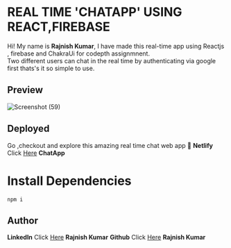 # REAL TIME 'CHATAPP' USING REACT,FIREBASE

Hi! My name is **Rajnish Kumar**, I have made this real-time app using Reactjs , firebase and ChakraUi for codepth assignmnent.  <br/> Two different users can chat in the real time by authenticating via google first thats's it so simple to use.

## Preview

![Screenshot (59)](https://github.com/redoxrj/chat_and_notification_feature_codepth/assets/140983045/be9844a9-8bd5-442b-9ab5-959f20a99fe2)

## Deployed
 Go ,checkout and explore this amazing real time chat web app 🚀
**Netlify** Click [Here](https://clever-mandazi-b3ffed.netlify.app/) **ChatApp**

# Install Dependencies

`npm i`

## Author

**LinkedIn** Click [Here](https://www.linkedin.com/in/rajnish-kumar-redoxrj/) **Rajnish Kumar**
**Github** Click [Here](https://github.com/redoxrj) **Rajnish Kumar**
